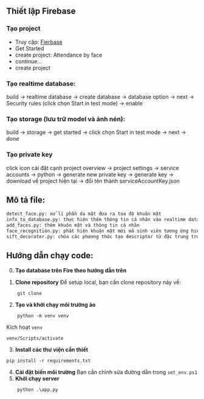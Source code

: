 
## Thiết lập Firebase
### Tạo project
- Truy cập: [Fierbase](https://firebase.google.com/)
- Get Started
- create project: Attendance by face
- continue...
- create project

### Tạo realtime database:
build -> realtime database -> create database -> database option -> next -> Security rules (click chọn Start in test mode) -> enable

### Tạo storage (lưu trữ model và ảnh nén):
build -> storage -> get started -> click chọn Start in test mode -> next -> done

### Tạo private key
click icon cài đặt cạnh project overview -> project settings -> service accounts -> python -> generate new private key -> generate key -> download về project hiện tại -> đổi tên thành serviceAccountKey.json

## Mô tả file:
```sh
detect_face.py: xử lí phần da mặt đưa ra tọa độ khuân mặt
info_to_database.py: thực hiện thêm thông tin cá nhân vào realtime database; ảnh và model knn sau khi fit vào storage
add_faces.py: thêm khuôn mặt và thông tin cá nhân
face_recognition.py: phát hiện khuận mặt mới mã sinh viên tương ứng hiển thị
sift_decorater.py: chứa các phương thức tạo descriptor từ đặc trung trong phương pháp SIFT
```

## Hướng dẫn chạy code:
0. **Tạo database trên Fire theo hướng dẫn trên**

1. **Clone repository**
Để setup local, bạn cần clone repository này về:
```shell
    git clone
```
2. **Tạo và khởi chạy môi trường ảo**
```shell
    python -m venv venv
```
Kích hoạt `venv`
```
venv/Scripts/activate
```
3. **Install các thư viện cần thiết**
```shell
pip install -r requirements.txt
```
4. **Cài đặt biến môi trường**
Bạn cần chỉnh sửa đường dẫn trong `set_env.ps1`
5. **Khởi chạy server**
```shell
    python .\app.py
```
